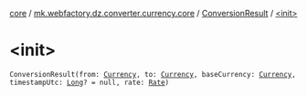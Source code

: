 [core](../../index.md) / [mk.webfactory.dz.converter.currency.core](../index.md) / [ConversionResult](index.md) / [&lt;init&gt;](./-init-.md)

# &lt;init&gt;

`ConversionResult(from: `[`Currency`](../-currency/index.md)`, to: `[`Currency`](../-currency/index.md)`, baseCurrency: `[`Currency`](../-currency/index.md)`, timestampUtc: `[`Long`](https://kotlinlang.org/api/latest/jvm/stdlib/kotlin/-long/index.html)`? = null, rate: `[`Rate`](../-rate/index.md)`)`